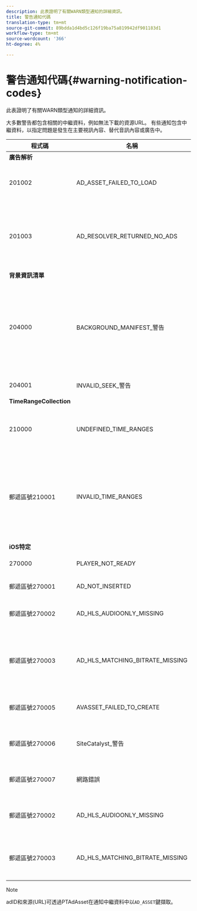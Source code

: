 ```yaml
---
description: 此表證明了有關WARN類型通知的詳細資訊。
title: 警告通知代碼
translation-type: tm+mt
source-git-commit: 89bdda1d4bd5c126f19ba75a819942df901183d1
workflow-type: tm+mt
source-wordcount: '366'
ht-degree: 4%

---
```



# 警告通知代碼{#warning-notification-codes}

此表證明了有關WARN類型通知的詳細資訊。

<!--<a id="section_F25366B6703040E3ADA993C113618F01"></a>-->

大多數警告都包含相關的中繼資料，例如無法下載的資源URL。 有些通知包含中繼資料，以指定問題是發生在主要視訊內容、替代音訊內容或廣告中。

<table frame="all" colsep="1" rowsep="1" id="table_C24772DF203B4DB2ACE6B475698C4C58"> 
 <thead> 
  <tr rowsep="1"> 
   <th colname="1" class="entry"> 程式碼 </th> 
   <th colname="2" class="entry"> 名稱 </th> 
   <th colname="3" class="entry"> InnerNotification </th> 
   <th colname="4" class="entry"> 中繼資料索引鍵 </th> 
   <th colname="5" class="entry"> 注釋 </th> 
  </tr> 
 </thead>
 <tbody> 
  <tr rowsep="1"> 
   <td colname="1"><b>廣告解析</b> </td> 
   <td colname="2"> </td>
   <td colname="3"> </td>
   <td colname="4"> </td>
   <td colname="5"> </td>
  </tr> 
  <tr rowsep="1"> 
   <td colname="1"><span class="codeph"> 201002</span> </td> 
   <td colname="2"><span class="codeph"> AD_ASSET_FAILED_TO_LOAD</span> </td> 
   <td colname="3"> <p>無 </p> </td> 
   <td colname="4"><span class="codeph"> AD_ASSET, INTERNAL_ERROR</span> </td> 
   <td colname="5"> <p>嘗試載入廣告創意素材時發生錯誤。 </p> </td> 
  </tr> 
  <tr rowsep="1"> 
   <td colname="1"><span class="codeph"> 201003</span> </td> 
   <td colname="2"><span class="codeph"> AD_RESOLVER_RETURNED_NO_ADS</span> </td> 
   <td colname="3"> <p>無 </p> </td> 
   <td colname="4"><span class="codeph"> INTERNAL_ERROR, AD_ID，說明</span> </td> 
   <td colname="5"> <p>廣告解析失敗，因為VAST URL無效，或VAST包裝函式未傳回任何廣告。 </p> </td> 
  </tr> 
  <tr rowsep="1"> 
   <td colname="1"><b>背景資訊清單</b> </td> 
   <td colname="2"> </td>
   <td colname="3"> </td>
   <td colname="4"> </td>
   <td colname="5"> </td>
  </tr> 
  <tr rowsep="1"> 
   <td colname="1"><span class="codeph"> 204000  </span> </td> 
   <td colname="2"><span class="codeph"> BACKGROUND_MANIFEST_警告</span> </td> 
   <td colname="3"> <p>無 </p> </td> 
   <td colname="4"><span class="codeph"> BACKGROUND_MANIFEST_WARNING_</span> <span class="codeph"> ERRORBACKGROUND_MANIFEST_WARNING_</span> <span class="codeph"> NAMEDESCRIPTION</span> </td> 
   <td colname="5"> <p> 背景資訊清單下載時發生錯誤。 更新背景資訊清單時，會以TVSDK警告的形式傳送任何問題，且不會造成播放停止。 </p> </td> 
  </tr> 
  <tr rowsep="1"> 
   <td colname="1"><span class="codeph"> 204001  </span> </td> 
   <td colname="2"><span class="codeph"> INVALID_SEEK_警告</span> </td> 
   <td colname="3"> <p>無 </p> </td> 
   <td colname="4"><span class="codeph"> 說明</span> </td> 
   <td colname="5"> <p></p> </td> 
  </tr> 
  <tr rowsep="1"> 
   <td colname="1"><b>TimeRangeCollection</b> </td> 
   <td colname="2"> </td>
   <td colname="3"> </td>
   <td colname="4"> </td>
   <td colname="5"> </td>
  </tr> 
  <tr rowsep="1"> 
   <td colname="1"><span class="codeph"> 210000  </span> </td> 
   <td colname="2"><span class="codeph"> UNDEFINED_TIME_RANGES  </span> </td> 
   <td colname="3"> <p>無 </p> </td> 
   <td colname="4"> 無 </td> 
   <td colname="5"> 廣告信令模式被定義為自訂範圍，但沒有定義任何範圍。 </td> 
  </tr> 
  <tr rowsep="1"> 
   <td colname="1"><span class="codeph"> 郵遞區號210001  </span> </td> 
   <td colname="2"><span class="codeph"> INVALID_TIME_RANGES  </span> </td> 
   <td colname="3"> <p>無 </p> </td> 
   <td colname="4"><span class="codeph"> 說明  </span> </td> 
   <td colname="5"> <p> 一個或多個時間範圍無效，將被忽略或修改。 </p> <p> DESCRIPTION是包含無效範圍說明的字串。 </p> </td> 
  </tr> 
  <tr rowsep="1"> 
   <td colname="1"><b>iOS特定</b> </td> 
   <td colname="2"> </td>
   <td colname="3"> </td>
   <td colname="4"> </td>
   <td colname="5"> </td>
  </tr> 
  <tr rowsep="1"> 
   <td colname="1"><span class="codeph"> 270000  </span> </td> 
   <td colname="2"><span class="codeph"> PLAYER_NOT_READY  </span> </td> 
   <td colname="3"> <p>無 </p> </td> 
   <td colname="4"><span class="codeph"> 說明  </span> </td> 
   <td colname="5"> </td> 
  </tr> 
  <tr rowsep="1"> 
   <td colname="1"><span class="codeph"> 郵遞區號270001  </span> </td> 
   <td colname="2"><span class="codeph"> AD_NOT_INSERTED  </span> </td> 
   <td colname="3"> <p>無 </p> </td> 
   <td colname="4"> <p>無 </p> </td> 
   <td colname="5"> <p>AD未插入流。 </p> </td> 
  </tr> 
  <tr rowsep="1"> 
   <td colname="1"><span class="codeph"> 郵遞區號270002  </span> </td> 
   <td colname="2"><span class="codeph"> AD_HLS_AUDIOONLY_MISSING  </span> </td> 
   <td colname="3"><span class="codeph"> AD_NOT_INSERTED  </span> </td> 
   <td colname="4"> <p>無 </p> </td> 
   <td colname="5"> <p>廣告不包含僅音訊串流 </p> </td> 
  </tr> 
  <tr rowsep="1"> 
   <td colname="1"><span class="codeph"> 郵遞區號270003  </span> </td> 
   <td colname="2"><span class="codeph"> AD_HLS_MATCHING_BITRATE_MISSING  </span> </td> 
   <td colname="3"><span class="codeph"> AD_NOT_INSERTED  </span> </td> 
   <td colname="4"> <p>無 </p> </td> 
   <td colname="5"> <p>找不到內容目前位元速率的相符廣告串流。 </p> <p>  </p> </td> 
  </tr> 
  <tr rowsep="1"> 
   <td colname="1"><span class="codeph"> 郵遞區號270005  </span> </td> 
   <td colname="2"><span class="codeph"> AVASSET_FAILED_TO_CREATE  </span> </td> 
   <td colname="3"><span class="codeph"> PLAYBACK_ERROR  </span> </td> 
   <td colname="4"> <p>無 </p> </td> 
   <td colname="5"> <p>建立AVAsset時出錯。 </p> </td> 
  </tr> 
  <tr rowsep="1"> 
   <td colname="1"><span class="codeph"> 郵遞區號270006  </span> </td> 
   <td colname="2"><span class="codeph"> SiteCatalyst_警告  </span> </td> 
   <td colname="3"> <p>無 </p> </td> 
   <td colname="4"><span class="codeph"> 說明  </span> </td> 
   <td colname="5"> <p>警告：請參閱sitecatalyst警告說明。 </p> </td> 
  </tr> 
  <tr rowsep="1"> 
   <td colname="1"><span class="codeph"> 郵遞區號270007  </span> </td> 
   <td colname="2"><span class="codeph"> 網路錯誤  </span> </td> 
   <td colname="3"> <p>無 </p> </td> 
   <td colname="4"><span class="codeph"> URL  </span> </td> 
   <td colname="5"> <p>從網路獲取資料時出錯。 </p> </td> 
  </tr> 
  <tr rowsep="1"> 
   <td colname="1"><span class="codeph"> 郵遞區號270002</span> </td> 
   <td colname="2"><span class="codeph"> AD_HLS_AUDIOONLY_MISSING</span> </td> 
   <td colname="3"> <p>無 </p> </td> 
   <td colname="4"><span class="codeph"> AD_ASSET</span> </td> 
   <td colname="5"> <p>無法聽到此廣告的音訊，因為它遺失 </p> </td> 
  </tr> 
  <tr rowsep="1"> 
   <td colname="1"><span class="codeph"> 郵遞區號270003</span> </td> 
   <td colname="2"><span class="codeph"> AD_HLS_MATCHING_BITRATE_MISSING</span> </td> 
   <td colname="3"> <p>無 </p> </td> 
   <td colname="4"><span class="codeph"> AD_ASSET</span> </td> 
   <td colname="5"> <p>遺失相符的位元速率。 </p> <p>  </p>
    <!-- workaround for PDF having too much negative kerning in column 2 --> </td> 
  </tr> 
 </tbody> 
</table>

>[!NOTE]
>
>adID和來源(URL)可透過PTAdAsset在通知中繼資料中以`AD_ASSET`鍵擷取。
